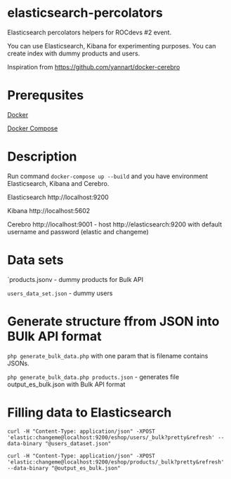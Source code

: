 # elasticsearch-percolators
Elasticsearch percolators helpers for ROCdevs #2 event.

You can use Elasticsearch, Kibana for experimenting purposes. You can create index with dummy products and users.

Inspiration from https://github.com/yannart/docker-cerebro

# Prerequsites
[Docker](https://docs.docker.com/engine/installation/#platform-support-matrix)

[Docker Compose](https://docs.docker.com/compose/install/)

# Description
Run command `docker-compose up --build` and you have environment Elasticsearch, Kibana and Cerebro.

Elasticsearch http://localhost:9200

Kibana http://localhost:5602

Cerebro http://localhost:9001 - host http://elasticsearch:9200 with default username and password (elastic and changeme)

# Data sets
`products.jsonv - dummy products for Bulk API

`users_data_set.json` - dummy users

# Generate structure ffrom JSON into BUlk API format
`php generate_bulk_data.php` with one param that is filename contains JSONs.

`php generate_bulk_data.php products.json` - generates file output_es_bulk.json with Bulk API format

# Filling data to Elasticsearch
`curl -H "Content-Type: application/json" -XPOST 'elastic:changeme@localhost:9200/eshop/users/_bulk?pretty&refresh' --data-binary "@users_dataset.json"`

`curl -H "Content-Type: application/json" -XPOST 'elastic:changeme@localhost:9200/eshop/products/_bulk?pretty&refresh' --data-binary "@output_es_bulk.json"`
